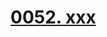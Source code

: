 # [0052. xxx](https://github.com/Tdahuyou/TNotes.react/tree/main/notes/0052.%20xxx)

<!-- region:toc -->

<!-- endregion:toc -->
